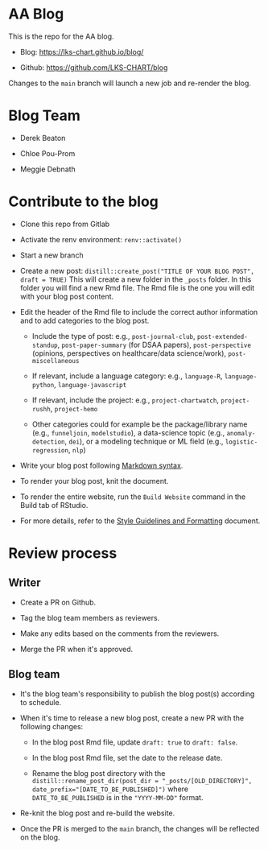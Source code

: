 # AA Blog

This is the repo for the AA blog.

- Blog: https://lks-chart.github.io/blog/

- Github: https://github.com/LKS-CHART/blog

Changes to the `main` branch will launch a new job and re-render the blog.

# Blog Team

- Derek Beaton

- Chloe Pou-Prom

- Meggie Debnath

# Contribute to the blog

- Clone this repo from Gitlab

- Activate the renv environment: `renv::activate()`

- Start a new branch

- Create a new post: `distill::create_post("TITLE OF YOUR BLOG POST", draft = TRUE)` This will create a new folder in the `_posts` folder. In this folder you will find a new Rmd file. The Rmd file is the one you will edit with your blog post content.

- Edit the header of the Rmd file to include the correct author information and to add categories to the blog post. 

    - Include the type of post: e.g., `post-journal-club`, `post-extended-standup`, `post-paper-summary` (for DSAA papers), `post-perspective` (opinions, perspectives on healthcare/data science/work), `post-miscellaneous`

    -  If relevant, include a language category: e.g., `language-R`, `language-python`, `language-javascript`
    
    -  If relevant, include the project: e.g., `project-chartwatch`, `project-rushh`, `project-hemo`
    
    - Other categories could for example be the package/library name (e.g., `funneljoin`, `modelstudio`), a data-science topic (e.g., `anomaly-detection`, `dei`), or a modeling technique or ML field (e.g., `logistic-regression`, `nlp`)

- Write your blog post following [Markdown syntax](https://www.markdownguide.org/basic-syntax/).

- To render your blog post, knit the document.

- To render the entire website, run the `Build Website` command in the Build tab of RStudio.

- For more details, refer to the [Style Guidelines and Formatting](https://app.clickup.com/2346452/v/dc/27kem-18987/27kem-51722) document.

# Review process

## Writer

- Create a PR on Github.

- Tag the blog team members as reviewers.

- Make any edits based on the comments from the reviewers.

- Merge the PR when it's approved.

## Blog team

- It's the blog team's responsibility to publish the blog post(s) according to schedule.
    
- When it's time to release a new blog post, create a new PR with the following changes: 

    - In the blog post Rmd file, update `draft: true` to `draft: false`.
    
    - In the blog post Rmd file, set the date to the release date.

    - Rename the blog post directory with the `distill::rename_post_dir(post_dir = "_posts/[OLD_DIRECTORY]", date_prefix="[DATE_TO_BE_PUBLISHED]")` where `DATE_TO_BE_PUBLISHED` is in the `"YYYY-MM-DD"` format. 

- Re-knit the blog post and re-build the website.

- Once the PR is merged to the `main` branch, the changes will be reflected on the blog.
